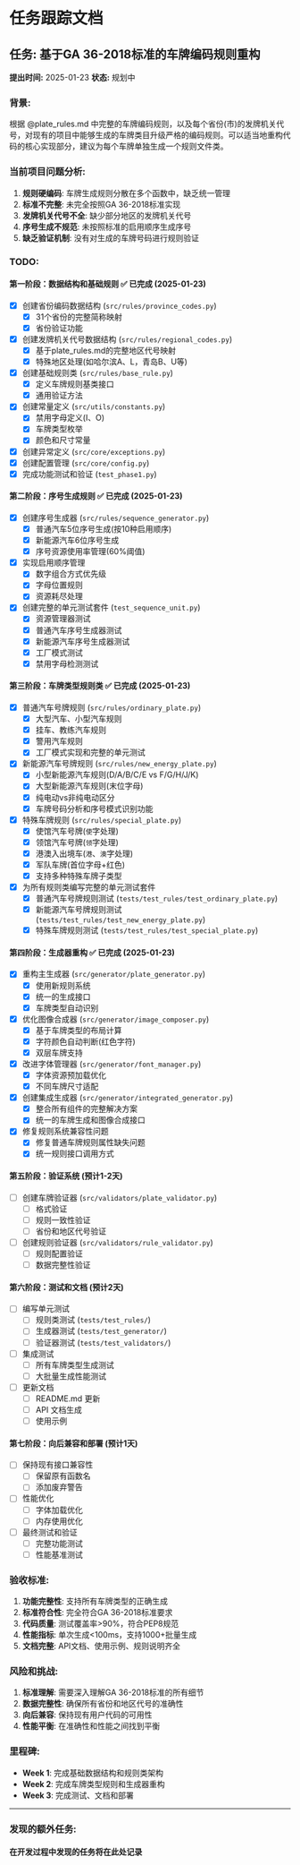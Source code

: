 # 任务跟踪文档

## 任务: 基于GA 36-2018标准的车牌编码规则重构
**提出时间:** 2025-01-23
**状态:** 规划中

### 背景:
根据 @plate_rules.md 中完整的车牌编码规则，以及每个省份(市)的发牌机关代号，对现有的项目中能够生成的车牌类目升级严格的编码规则。可以适当地重构代码的核心实现部分，建议为每个车牌单独生成一个规则文件类。

### 当前项目问题分析:
1. **规则硬编码**: 车牌生成规则分散在多个函数中，缺乏统一管理
2. **标准不完整**: 未完全按照GA 36-2018标准实现
3. **发牌机关代号不全**: 缺少部分地区的发牌机关代号
4. **序号生成不规范**: 未按照标准的启用顺序生成序号
5. **缺乏验证机制**: 没有对生成的车牌号码进行规则验证

### TODO:

#### 第一阶段：数据结构和基础规则 ✅ **已完成** (2025-01-23)
- [x] 创建省份编码数据结构 (`src/rules/province_codes.py`)
  - [x] 31个省份的完整简称映射
  - [x] 省份验证功能
- [x] 创建发牌机关代号数据结构 (`src/rules/regional_codes.py`)
  - [x] 基于plate_rules.md的完整地区代号映射
  - [x] 特殊地区处理(如哈尔滨A、L，青岛B、U等)
- [x] 创建基础规则类 (`src/rules/base_rule.py`)
  - [x] 定义车牌规则基类接口
  - [x] 通用验证方法
- [x] 创建常量定义 (`src/utils/constants.py`)
  - [x] 禁用字母定义(I、O)
  - [x] 车牌类型枚举
  - [x] 颜色和尺寸常量
- [x] 创建异常定义 (`src/core/exceptions.py`)
- [x] 创建配置管理 (`src/core/config.py`)
- [x] 完成功能测试和验证 (`test_phase1.py`)

#### 第二阶段：序号生成规则 ✅ **已完成** (2025-01-23)
- [x] 创建序号生成器 (`src/rules/sequence_generator.py`)
  - [x] 普通汽车5位序号生成(按10种启用顺序)
  - [x] 新能源汽车6位序号生成
  - [x] 序号资源使用率管理(60%阈值)
- [x] 实现启用顺序管理
  - [x] 数字组合方式优先级
  - [x] 字母位置规则
  - [x] 资源耗尽处理
- [x] 创建完整的单元测试套件 (`test_sequence_unit.py`)
  - [x] 资源管理器测试
  - [x] 普通汽车序号生成器测试  
  - [x] 新能源汽车序号生成器测试
  - [x] 工厂模式测试
  - [x] 禁用字母检测测试

#### 第三阶段：车牌类型规则类 ✅ **已完成** (2025-01-23)
- [x] 普通汽车号牌规则 (`src/rules/ordinary_plate.py`)
  - [x] 大型汽车、小型汽车规则
  - [x] 挂车、教练汽车规则
  - [x] 警用汽车规则
  - [x] 工厂模式实现和完整的单元测试
- [x] 新能源汽车号牌规则 (`src/rules/new_energy_plate.py`)
  - [x] 小型新能源汽车规则(D/A/B/C/E vs F/G/H/J/K)
  - [x] 大型新能源汽车规则(末位字母)
  - [x] 纯电动vs非纯电动区分
  - [x] 车牌号码分析和序号模式识别功能
- [x] 特殊车牌规则 (`src/rules/special_plate.py`)
  - [x] 使馆汽车号牌(`使`字处理)
  - [x] 领馆汽车号牌(`领`字处理)
  - [x] 港澳入出境车(`港`、`澳`字处理)
  - [x] 军队车牌(首位字母+红色)
  - [x] 支持多种特殊车牌子类型
- [x] 为所有规则类编写完整的单元测试套件
  - [x] 普通汽车号牌规则测试 (`tests/test_rules/test_ordinary_plate.py`)
  - [x] 新能源汽车号牌规则测试 (`tests/test_rules/test_new_energy_plate.py`)
  - [x] 特殊车牌规则测试 (`tests/test_rules/test_special_plate.py`)

#### 第四阶段：生成器重构 ✅ **已完成** (2025-01-23)
- [x] 重构主生成器 (`src/generator/plate_generator.py`)
  - [x] 使用新规则系统
  - [x] 统一的生成接口
  - [x] 车牌类型自动识别
- [x] 优化图像合成器 (`src/generator/image_composer.py`)
  - [x] 基于车牌类型的布局计算
  - [x] 字符颜色自动判断(红色字符)
  - [x] 双层车牌支持
- [x] 改进字体管理器 (`src/generator/font_manager.py`)
  - [x] 字体资源预加载优化
  - [x] 不同车牌尺寸适配
- [x] 创建集成生成器 (`src/generator/integrated_generator.py`)
  - [x] 整合所有组件的完整解决方案
  - [x] 统一的车牌生成和图像合成接口
- [x] 修复规则系统兼容性问题
  - [x] 修复普通车牌规则属性缺失问题
  - [x] 统一规则接口调用方式

#### 第五阶段：验证系统 (预计1-2天)
- [ ] 创建车牌验证器 (`src/validators/plate_validator.py`)
  - [ ] 格式验证
  - [ ] 规则一致性验证
  - [ ] 省份和地区代号验证
- [ ] 创建规则验证器 (`src/validators/rule_validator.py`)
  - [ ] 规则配置验证
  - [ ] 数据完整性验证

#### 第六阶段：测试和文档 (预计2天)
- [ ] 编写单元测试
  - [ ] 规则类测试 (`tests/test_rules/`)
  - [ ] 生成器测试 (`tests/test_generator/`)
  - [ ] 验证器测试 (`tests/test_validators/`)
- [ ] 集成测试
  - [ ] 所有车牌类型生成测试
  - [ ] 大批量生成性能测试
- [ ] 更新文档
  - [ ] README.md 更新
  - [ ] API 文档生成
  - [ ] 使用示例

#### 第七阶段：向后兼容和部署 (预计1天)
- [ ] 保持现有接口兼容性
  - [ ] 保留原有函数名
  - [ ] 添加废弃警告
- [ ] 性能优化
  - [ ] 字体加载优化
  - [ ] 内存使用优化
- [ ] 最终测试和验证
  - [ ] 完整功能测试
  - [ ] 性能基准测试

### 验收标准:
1. **功能完整性**: 支持所有车牌类型的正确生成
2. **标准符合性**: 完全符合GA 36-2018标准要求
3. **代码质量**: 测试覆盖率>90%，符合PEP8规范
4. **性能指标**: 单次生成<100ms，支持1000+批量生成
5. **文档完整**: API文档、使用示例、规则说明齐全

### 风险和挑战:
1. **标准理解**: 需要深入理解GA 36-2018标准的所有细节
2. **数据完整性**: 确保所有省份和地区代号的准确性
3. **向后兼容**: 保持现有用户代码的可用性
4. **性能平衡**: 在准确性和性能之间找到平衡

### 里程碑:
- **Week 1**: 完成基础数据结构和规则类架构
- **Week 2**: 完成车牌类型规则和生成器重构
- **Week 3**: 完成测试、文档和部署

---

### 发现的额外任务:
#### 在开发过程中发现的任务将在此处记录
